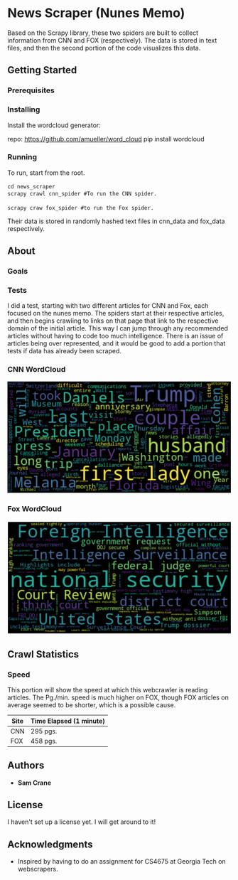 # News Scraper (Nunes Memo)

Based on the Scrapy library, these two spiders are built to collect information from CNN and FOX (respectively). The data is stored in text files, and then the second portion of the code visualizes this data.

## Getting Started

<TODO>

### Prerequisites


### Installing

Install the wordcloud generator:

repo: https://github.com/amueller/word_cloud
pip install wordcloud

### Running

To run, start from the root.
```
cd news_scraper
scrapy crawl cnn_spider #To run the CNN spider.

scrapy craw fox_spider #to run the Fox spider.
```
Their data is stored in randomly hashed text files in cnn_data and fox_data respectively.

## About

### Goals

### Tests

I did a test, starting with two different articles for CNN and Fox, each focused on the nunes memo. The spiders start at their respective articles, and then begins crawling to links on that page that link to the respective domain of the initial article. This way I can jump through any recommended articles without having to code too much intelligence. There is an issue of articles being over represented, and it would be good to add a portion that tests if data has already been scraped.

### CNN WordCloud

![alt text](https://raw.githubusercontent.com/samcrane8/news-crawler/master/cnn_wordcloud.png)

### Fox WordCloud

![alt text](https://raw.githubusercontent.com/samcrane8/news-crawler/master/fox_wordcloud.png)

## Crawl Statistics

### Speed

This portion will show the speed at which this webcrawler is reading articles. The Pg./min. speed is much higher on FOX, though FOX articles on average seemed to be shorter, which is a possible cause.
    
| Site | Time Elapsed (1 minute) |
| ------------- | ------------- |
| CNN | 295 pgs.  |
| FOX  | 458 pgs. |

## Authors

* **Sam Crane** 

## License

I haven't set up a license yet. I will get around to it!


## Acknowledgments

* Inspired by having to do an assignment for CS4675 at Georgia Tech on webscrapers.
